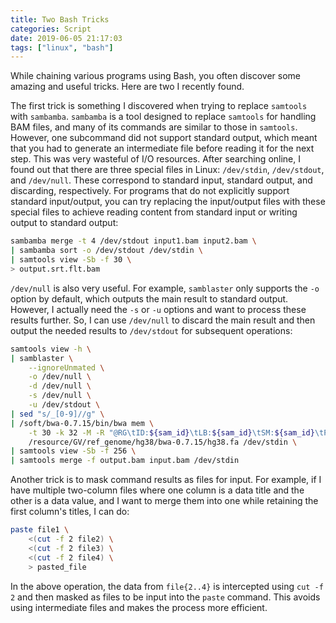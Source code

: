 ```yaml
---
title: Two Bash Tricks
categories: Script
date: 2019-06-05 21:17:03
tags: ["linux", "bash"]
---
```


While chaining various programs using Bash, you often discover some amazing and useful tricks. Here are two I recently found.

<!-- Abstract part -->
<!-- more -->

The first trick is something I discovered when trying to replace `samtools` with `sambamba`. `sambamba` is a tool designed to replace `samtools` for handling BAM files, and many of its commands are similar to those in `samtools`. However, one subcommand did not support standard output, which meant that you had to generate an intermediate file before reading it for the next step. This was very wasteful of I/O resources. After searching online, I found out that there are three special files in Linux: `/dev/stdin`, `/dev/stdout`, and `/dev/null`. These correspond to standard input, standard output, and discarding, respectively. For programs that do not explicitly support standard input/output, you can try replacing the input/output files with these special files to achieve reading content from standard input or writing output to standard output:

```bash
sambamba merge -t 4 /dev/stdout input1.bam input2.bam \
| sambamba sort -o /dev/stdout /dev/stdin \
| samtools view -Sb -f 30 \
> output.srt.flt.bam
```

`/dev/null` is also very useful. For example, `samblaster` only supports the `-o` option by default, which outputs the main result to standard output. However, I actually need the `-s` or `-u` options and want to process these results further. So, I can use `/dev/null` to discard the main result and then output the needed results to `/dev/stdout` for subsequent operations:

```bash
samtools view -h \
| samblaster \
    --ignoreUnmated \
    -o /dev/null \
    -d /dev/null \
    -s /dev/null \
    -u /dev/stdout \
| sed "s/_[0-9]//g" \
| /soft/bwa-0.7.15/bin/bwa mem \
    -t 30 -k 32 -M -R "@RG\tID:${sam_id}\tLB:${sam_id}\tSM:${sam_id}\tPL:ILLUMINA" \
    /resource/GV/ref_genome/hg38/bwa-0.7.15/hg38.fa /dev/stdin \
| samtools view -Sb -f 256 \
| samtools merge -f output.bam input.bam /dev/stdin
```

Another trick is to mask command results as files for input. For example, if I have multiple two-column files where one column is a data title and the other is a data value, and I want to merge them into one while retaining the first column's titles, I can do:

```bash
paste file1 \
    <(cut -f 2 file2) \
    <(cut -f 2 file3) \
    <(cut -f 2 file4) \
    > pasted_file
```

In the above operation, the data from `file{2..4}` is intercepted using `cut -f 2` and then masked as files to be input into the `paste` command. This avoids using intermediate files and makes the process more efficient.
```